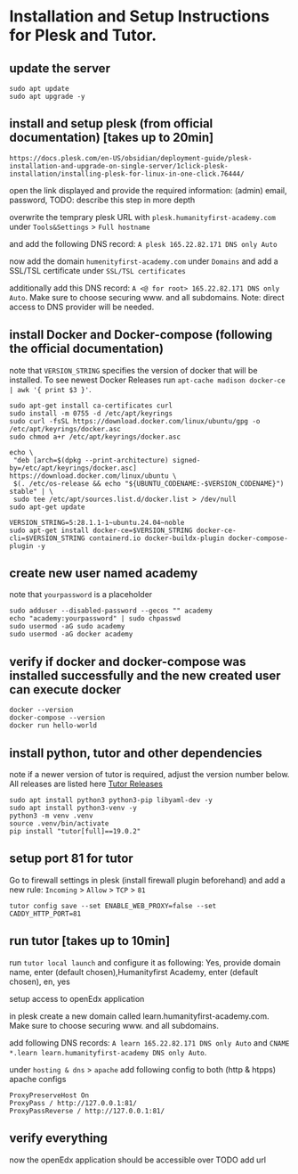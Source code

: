 # Installation and Setup Instructions for Plesk and Tutor.

## update the server

```
sudo apt update
sudo apt upgrade -y
```

## install and setup plesk (from official documentation) [takes up to 20min]

```
https://docs.plesk.com/en-US/obsidian/deployment-guide/plesk-installation-and-upgrade-on-single-server/1click-plesk-installation/installing-plesk-for-linux-in-one-click.76444/
```

open the link displayed and provide the required information: (admin) email, password, TODO: describe this step in more depth

overwrite the temprary plesk URL with `plesk.humanityfirst-academy.com` under `Tools&Settings` > `Full hostname`

and add the following DNS record: `A plesk 165.22.82.171 DNS only Auto`

now add the domain `humenityfirst-academy.com` under `Domains` and add a SSL/TSL certificate under `SSL/TSL certificates`

additionally add this DNS record: `A <@ for root> 165.22.82.171 DNS only Auto`. Make sure to choose securing www. and all subdomains. Note: direct access to DNS provider will be needed.

## install Docker and Docker-compose (following the official documentation)

note that `VERSION_STRING` specifies the version of docker that will be installed. To see newest Docker Releases run `apt-cache madison docker-ce | awk '{ print $3 }'`.

```
sudo apt-get install ca-certificates curl
sudo install -m 0755 -d /etc/apt/keyrings
sudo curl -fsSL https://download.docker.com/linux/ubuntu/gpg -o /etc/apt/keyrings/docker.asc
sudo chmod a+r /etc/apt/keyrings/docker.asc

echo \
 "deb [arch=$(dpkg --print-architecture) signed-by=/etc/apt/keyrings/docker.asc] https://download.docker.com/linux/ubuntu \
 $(. /etc/os-release && echo "${UBUNTU_CODENAME:-$VERSION_CODENAME}") stable" | \
 sudo tee /etc/apt/sources.list.d/docker.list > /dev/null
sudo apt-get update

VERSION_STRING=5:28.1.1-1~ubuntu.24.04~noble
sudo apt-get install docker-ce=$VERSION_STRING docker-ce-cli=$VERSION_STRING containerd.io docker-buildx-plugin docker-compose-plugin -y
```

## create new user named academy

note that `yourpassword` is a placeholder

```
sudo adduser --disabled-password --gecos "" academy
echo "academy:yourpassword" | sudo chpasswd
sudo usermod -aG sudo academy
sudo usermod -aG docker academy
```

## verify if docker and docker-compose was installed successfully and the new created user can execute docker

```
docker --version
docker-compose --version
docker run hello-world
```

## install python, tutor and other dependencies

note if a newer version of tutor is required, adjust the version number below. All releases are listed here [Tutor Releases](https://github.com/overhangio/tutor/releases)

```
sudo apt install python3 python3-pip libyaml-dev -y
sudo apt install python3-venv -y
python3 -m venv .venv
source .venv/bin/activate
pip install "tutor[full]==19.0.2"
```

## setup port 81 for tutor

Go to firewall settings in plesk (install firewall plugin beforehand) and add a new rule: `Incoming` > `Allow` > `TCP` > `81`

```
tutor config save --set ENABLE_WEB_PROXY=false --set CADDY_HTTP_PORT=81
```

## run tutor [takes up to 10min]

run `tutor local launch` and configure it as following: Yes, provide domain name, enter (default chosen),Humanityfirst Academy, enter (default chosen), en, yes

setup access to openEdx application

in plesk create a new domain called learn.humanityfirst-academy.com. Make sure to choose securing www. and all subdomains.

add following DNS records: `A learn 165.22.82.171 DNS only Auto` and `CNAME *.learn learn.humanityfirst-academy DNS only Auto`.

under `hosting & dns` > `apache` add following config to both (http & htpps) apache configs

```
ProxyPreserveHost On
ProxyPass / http://127.0.0.1:81/
ProxyPassReverse / http://127.0.0.1:81/
```

## verify everything

now the openEdx application should be accessible over TODO add url
